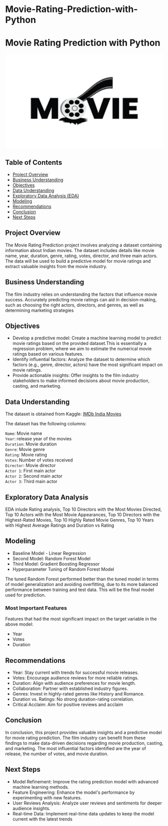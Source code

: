 # Movie-Rating-Prediction-with-Python
# Movie Rating Prediction with Python
<img src="banner.png" alt="Description of the image" width="700" height="300">

## Table of Contents
- [Project Overview](#Project-Overview)
- [Business Understanding](#Business-Understanding)
- [Objectives](##objectives)
- [Data Understanding](#data-understanding)
- [Exploratory Data Analysis (EDA)](#exploratory-data-analysis-eda)
- [Modeling](#Modeling)
- [Recommendations](#recommendations)
- [Conclusion](#Conclusion)
- [Next Steps](#Next-Steps)

## Project Overview 
The Movie Rating Prediction project involves analyzing a dataset containing information about Indian movies. The dataset includes details like movie name, year, duration, genre, rating, votes, director, and three main actors. The data will be used to build a predictive model for movie ratings and extract valuable insights from the movie industry.
## Business Understanding
The film industry relies on understanding the factors that influence movie success. Accurately predicting movie ratings can aid in decision-making, such as choosing the right actors, directors, and genres, as well as determining marketing strategies
## Objectives
* Develop a predictive model: Create a machine learning model to predict movie ratings based on the provided dataset.This is essentially a regression problem, where we aim to estimate the numerical movie ratings based on various features.
* Identify influential factors: Analyze the dataset to determine which factors (e.g., genre, director, actors) have the most significant impact on movie ratings.
* Provide actionable insights: Offer insights to the film industry stakeholders to make informed decisions about movie production, casting, and marketing.
## Data Understanding
The dataset is obtained from Kaggle: [IMDb India Movies](https://www.kaggle.com/datasets/adrianmcmahon/imdb-india-movies)     

The dataset has the following columns:

``Name``: Movie name   
``Year``: release year of the movies   
``Duration``: Movie duration   
``Genre``: Movie genre    
``Rating``: Movie rating    
``Votes``: Number of votes received    
``Director``: Movie director   
``Actor 1``: First main actor    
``Actor 2``: Second main actor    
``Actor 3``: Third main actor   
## Exploratory Data Analysis
EDA inlude Rating analysis, Top 10 Directors with the Most Movies Directed, Top 10 Actors with the Most Movie Appearances, Top 10 Directors with the Highest-Rated Movies, Top 10 Highly Rated Movie Genres, Top 10 Years with Highest Average Ratings and Duration vs Rating
## Modeling
* Baseline Model - Linear Regression
* Second Model: Random Forest Model
* Third Model: Gradient Boosting Regressor
* Hyperparameter Tuning of Random Forest Model

The tuned Random Forest performed better than the tuned model in terms of model generalization and avoiding overfitting, due to its more balanced performance between training and test data. This will be the final model used for prediction.
### Most Important Features
Features that had the most significant impact on the target variable in the above model:
- Year
- Votes
- Duration
## Recommendations
- Year: Stay current with trends for successful movie releases.
- Votes: Encourage audience reviews for more reliable ratings.
- Duration: Align with audience preferences for movie length.
- Collaboration: Partner with established industry figures.
- Genres: Invest in highly-rated genres like History and Romance.
- Duration vs. Ratings: No strong duration-rating correlation.
- Critical Acclaim: Aim for positive reviews and acclaim
## Conclusion
In conclusion, this project provides valuable insights and a predictive model for movie rating prediction. The film industry can benefit from these findings to make data-driven decisions regarding movie production, casting, and marketing. The most influential factors identified are the year of release, the number of votes, and movie duration.
## Next Steps
- Model Refinement: Improve the rating prediction model with advanced machine learning methods.
- Feature Engineering: Enhance the model's performance by  experimenting with new features.
- User Reviews Analysis: Analyze user reviews and sentiments for deeper audience insights.
- Real-time Data: Implement real-time data updates to keep the model current with the latest trends



